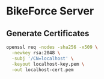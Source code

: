 
# BikeForce Server

## Generate Certificates

```sh
openssl req -nodes -sha256 -x509 \
  -newkey rsa:2048 \
  -subj '/CN=localhost' \
  -keyout localhost-key.pem \
  -out localhost-cert.pem
```
